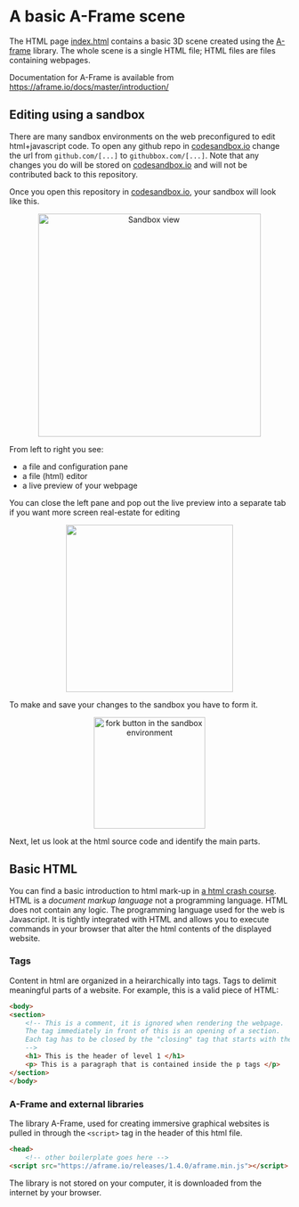# A basic A-Frame scene

The HTML page [index.html](./index.html) contains a basic 3D scene created using the [A-frame](https://aframe.io/) library. The whole scene is a single HTML file; HTML files are files containing webpages. 


Documentation for A-Frame is available from https://aframe.io/docs/master/introduction/


## Editing using a sandbox

There are many sandbox environments on the web preconfigured to edit html+javascript code. To open any github repo in [codesandbox.io](https://codesandbox.io) change the url from `github.com/[...]` to `githubbox.com/[...]`. Note that any changes you do will be stored on [codesandbox.io](https://codesandbox.io) and will not be contributed back to this repository.

Once you open this repository in [codesandbox.io](https://codesandbox.io), your sandbox will look like this. 
<p align="center"><img src="https://user-images.githubusercontent.com/7040974/214770151-1ac1abf4-a76e-4991-a0e5-b353be9eedc7.png"
alt="Sandbox view" width="400em" /></p>

From left to right you see: 
- a file and configuration pane 
- a file (html) editor 
- a live preview of your webpage

You can close the left pane and pop out the live preview into a separate tab if you want more screen real-estate for editing
<p align="center"><img src="https://user-images.githubusercontent.com/7040974/214770573-b0d5bbf3-5a81-4b28-b3a3-96066fbf5160.png" width="300em"
/> </p>

To make and save your changes to the sandbox you have to form it. 
<p align="center"><img src="https://user-images.githubusercontent.com/7040974/214770251-13e2dcb3-f6e8-41ab-bfe5-514794470649.png"
alt="fork button in the sandbox environment"
width="200em" /></p>

Next, let us look at the html source code and identify the main parts. 

## Basic HTML

You can find a basic introduction to html mark-up in [a html crash course](https://www.w3schools.com/html/html_intro.asp). HTML is a *document markup language* not a programming language. HTML does not contain any logic. The programming language used for the web is Javascript. It is tightly integrated with HTML and allows you to execute commands in your browser that alter the html contents of the displayed website. 

### Tags

Content in html are organized in a heirarchically into tags. Tags to delimit meaningful parts of a website. For example, this is a valid piece of HTML:

```html
<body>
<section> 
    <!-- This is a comment, it is ignored when rendering the webpage. 
    The tag immediately in front of this is an opening of a section. 
    Each tag has to be closed by the "closing" tag that starts with the / character
    -->
    <h1> This is the header of level 1 </h1>
    <p> This is a paragraph that is contained inside the p tags </p>
</section>
</body>
```

### A-Frame and external libraries

The library A-Frame, used for creating immersive graphical websites is pulled in through the `<script>` tag in the header of this html file.

```html
<head>
    <!-- other boilerplate goes here -->
<script src="https://aframe.io/releases/1.4.0/aframe.min.js"></script> <!-- 
```
The library is not stored on your computer, it is downloaded from the internet by your browser.


